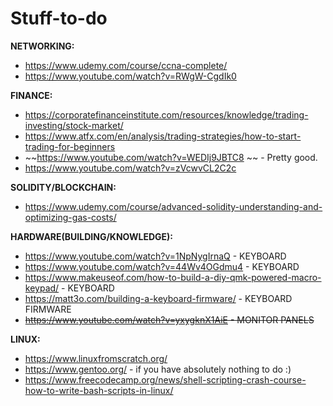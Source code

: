 # Stuff-to-do


**NETWORKING:**
- https://www.udemy.com/course/ccna-complete/
- https://www.youtube.com/watch?v=RWgW-CgdIk0




**FINANCE:**
- https://corporatefinanceinstitute.com/resources/knowledge/trading-investing/stock-market/
- https://www.atfx.com/en/analysis/trading-strategies/how-to-start-trading-for-beginners
- ~~https://www.youtube.com/watch?v=WEDIj9JBTC8 ~~ - Pretty good. 
- https://www.youtube.com/watch?v=zVcwvCL2C2c
      





**SOLIDITY/BLOCKCHAIN:**
- https://www.udemy.com/course/advanced-solidity-understanding-and-optimizing-gas-costs/




**HARDWARE(BUILDING/KNOWLEDGE):**
- https://www.youtube.com/watch?v=1NpNygIrnaQ  - KEYBOARD
- https://www.youtube.com/watch?v=44Wv4OGdmu4  - KEYBOARD
- https://www.makeuseof.com/how-to-build-a-diy-qmk-powered-macro-keypad/  - KEYBOARD
- https://matt3o.com/building-a-keyboard-firmware/  - KEYBOARD FIRMWARE
- ~~https://www.youtube.com/watch?v=yxygknX1AiE  - MONITOR PANELS~~


**LINUX:**
- https://www.linuxfromscratch.org/
- https://www.gentoo.org/  - if you have absolutely nothing to do :)
- https://www.freecodecamp.org/news/shell-scripting-crash-course-how-to-write-bash-scripts-in-linux/
